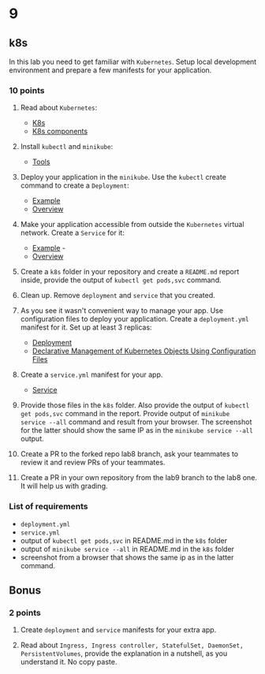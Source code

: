 # 9

## k8s

In this lab you need to get familiar with `Kubernetes`. Setup local development environment and prepare a
few manifests for your application.

### 10 points

1. Read about `Kubernetes`:
    * [K8s](https://kubernetes.io/docs/concepts/overview/what-is-kubernetes/)
    * [K8s components](https://kubernetes.io/docs/concepts/overview/components/)

2. Install `kubectl` and `minikube`:
    * [Tools](https://kubernetes.io/docs/tasks/tools/)

3. Deploy your application in the `minikube`. Use the `kubectl` create command to create a `Deployment`:
    * [Example](https://kubernetes.io/docs/tutorials/hello-minikube/#create-a-deployment)
    * [Overview](https://kubernetes.io/docs/tutorials/kubernetes-basics/deploy-app/deploy-intro/)

4. Make your application accessible from outside the `Kubernetes` virtual network. Create a `Service` for it:
    * [Example](https://kubernetes.io/docs/tutorials/hello-minikube/#create-a-service) - 
    * [Overview](https://kubernetes.io/docs/tutorials/kubernetes-basics/expose/expose-intro/)

5. Create a `k8s` folder in your repository and create a `README.md` report inside, provide the output of
`kubectl get pods,svc` command.

6. Clean up. Remove `deployment` and `service` that you created.

7. As you see it wasn't convenient way to manage your app. Use configuration files to deploy your application. Create a `deployment.yml` manifest for it. Set up at least 3 replicas:
    * [Deployment](https://kubernetes.io/docs/concepts/workloads/controllers/deployment/)
    * [Declarative Management of Kubernetes Objects Using Configuration Files](https://kubernetes.io/docs/tasks/manage-kubernetes-objects/declarative-config/)

8. Create a `service.yml` manifest for your app.
    * [Service](https://kubernetes.io/docs/concepts/services-networking/service/)

9. Provide those files in the `k8s` folder. Also provide the output of `kubectl get pods,svc` command in
the report. Provide output of `minikube service --all` command and result from your browser. The screenshot for the latter should show the same IP as in the `minikube service --all` output.

10. Create a PR to the forked repo lab8 branch, ask your teammates to review it and review PRs of your teammates.

11. Create a PR in your own repository from the lab9 branch to the lab8 one. It will help us with grading.

### List of requirements

* `deployment.yml`
* `service.yml`
* output of `kubectl get pods,svc` in README.md in the `k8s` folder
* output of `minikube service --all` in README.md in the `k8s` folder
* screenshot from a browser that shows the same ip as in the latter command.

## Bonus

### 2 points

1. Create `deployment` and `service` manifests for your extra app.

2. Read about `Ingress, Ingress controller, StatefulSet, DaemonSet, PersistentVolumes`, provide the explanation in a nutshell, as you understand it. No copy paste.

